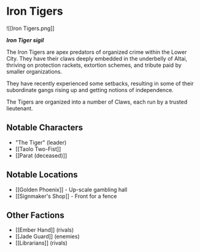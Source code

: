 # Iron Tigers

![[Iron Tigers.png]]

***Iron Tiger sigil***

The Iron Tigers are apex predators of organized crime within the Lower City. They have their claws deeply embedded in the underbelly of Altai, thriving on protection rackets, extortion schemes, and tribute paid by smaller organizations.

They have recently experienced some setbacks, resulting in some of their subordinate gangs rising up and getting notions of independence.

The Tigers are organized into a number of Claws, each run by a trusted lieutenant. 
## Notable Characters

- "The Tiger" (leader)
- [[Taolo Two-Fist]]
- [[Parat (deceased)]]
## Notable Locations

- [[Golden Phoenix]] - Up-scale gambling hall
- [[Signmaker's Shop]] - Front for a fence

## Other Factions

- [[Ember Hand]] (rivals)
- [[Jade Guard]] (enemies)
- [[Librarians]] (rivals)
